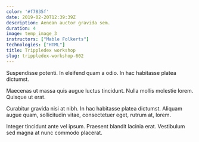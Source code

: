```yaml
---
color: '#f7835f'
date: 2019-02-20T12:39:39Z
description: Aenean auctor gravida sem.
duration: 4
image: temp_image_3
instructors: ["Mable Folkerts"]
technologies: ["HTML"]
title: Trippledex workshop
slug: trippledex-workshop-602
---
```

Suspendisse potenti. In eleifend quam a odio. In hac habitasse platea dictumst.

Maecenas ut massa quis augue luctus tincidunt. Nulla mollis molestie lorem. Quisque ut erat.

Curabitur gravida nisi at nibh. In hac habitasse platea dictumst. Aliquam augue quam, sollicitudin vitae, consectetuer eget, rutrum at, lorem.

Integer tincidunt ante vel ipsum. Praesent blandit lacinia erat. Vestibulum sed magna at nunc commodo placerat.

